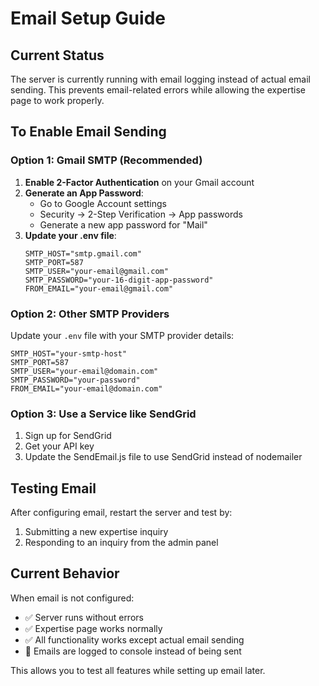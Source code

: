 # Email Setup Guide

## Current Status

The server is currently running with email logging instead of actual email sending. This prevents email-related errors while allowing the expertise page to work properly.

## To Enable Email Sending

### Option 1: Gmail SMTP (Recommended)

1. **Enable 2-Factor Authentication** on your Gmail account
2. **Generate an App Password**:
   - Go to Google Account settings
   - Security → 2-Step Verification → App passwords
   - Generate a new app password for "Mail"
3. **Update your .env file**:
   ```env
   SMTP_HOST="smtp.gmail.com"
   SMTP_PORT=587
   SMTP_USER="your-email@gmail.com"
   SMTP_PASSWORD="your-16-digit-app-password"
   FROM_EMAIL="your-email@gmail.com"
   ```

### Option 2: Other SMTP Providers

Update your `.env` file with your SMTP provider details:

```env
SMTP_HOST="your-smtp-host"
SMTP_PORT=587
SMTP_USER="your-email@domain.com"
SMTP_PASSWORD="your-password"
FROM_EMAIL="your-email@domain.com"
```

### Option 3: Use a Service like SendGrid

1. Sign up for SendGrid
2. Get your API key
3. Update the SendEmail.js file to use SendGrid instead of nodemailer

## Testing Email

After configuring email, restart the server and test by:

1. Submitting a new expertise inquiry
2. Responding to an inquiry from the admin panel

## Current Behavior

When email is not configured:

- ✅ Server runs without errors
- ✅ Expertise page works normally
- ✅ All functionality works except actual email sending
- 📧 Emails are logged to console instead of being sent

This allows you to test all features while setting up email later.
